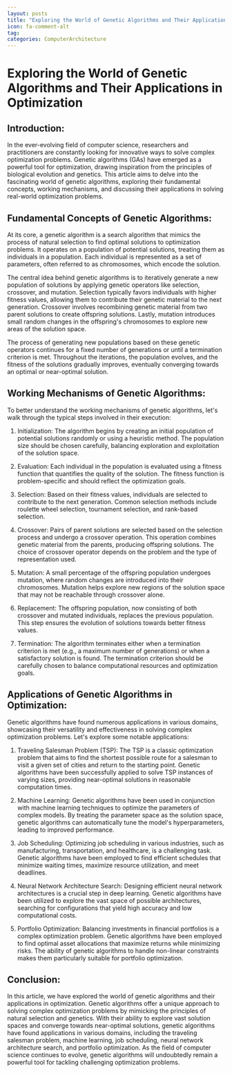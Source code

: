 ```yaml
---
layout: posts
title: "Exploring the World of Genetic Algorithms and Their Applications in Optimization"
icon: fa-comment-alt
tag:      
categories: ComputerArchitecture
---
```



# Exploring the World of Genetic Algorithms and Their Applications in Optimization

## Introduction:

In the ever-evolving field of computer science, researchers and practitioners are constantly looking for innovative ways to solve complex optimization problems. Genetic algorithms (GAs) have emerged as a powerful tool for optimization, drawing inspiration from the principles of biological evolution and genetics. This article aims to delve into the fascinating world of genetic algorithms, exploring their fundamental concepts, working mechanisms, and discussing their applications in solving real-world optimization problems.

## Fundamental Concepts of Genetic Algorithms:

At its core, a genetic algorithm is a search algorithm that mimics the process of natural selection to find optimal solutions to optimization problems. It operates on a population of potential solutions, treating them as individuals in a population. Each individual is represented as a set of parameters, often referred to as chromosomes, which encode the solution.

The central idea behind genetic algorithms is to iteratively generate a new population of solutions by applying genetic operators like selection, crossover, and mutation. Selection typically favors individuals with higher fitness values, allowing them to contribute their genetic material to the next generation. Crossover involves recombining genetic material from two parent solutions to create offspring solutions. Lastly, mutation introduces small random changes in the offspring's chromosomes to explore new areas of the solution space.

The process of generating new populations based on these genetic operators continues for a fixed number of generations or until a termination criterion is met. Throughout the iterations, the population evolves, and the fitness of the solutions gradually improves, eventually converging towards an optimal or near-optimal solution.

## Working Mechanisms of Genetic Algorithms:

To better understand the working mechanisms of genetic algorithms, let's walk through the typical steps involved in their execution:

1. Initialization: The algorithm begins by creating an initial population of potential solutions randomly or using a heuristic method. The population size should be chosen carefully, balancing exploration and exploitation of the solution space.

2. Evaluation: Each individual in the population is evaluated using a fitness function that quantifies the quality of the solution. The fitness function is problem-specific and should reflect the optimization goals.

3. Selection: Based on their fitness values, individuals are selected to contribute to the next generation. Common selection methods include roulette wheel selection, tournament selection, and rank-based selection.

4. Crossover: Pairs of parent solutions are selected based on the selection process and undergo a crossover operation. This operation combines genetic material from the parents, producing offspring solutions. The choice of crossover operator depends on the problem and the type of representation used.

5. Mutation: A small percentage of the offspring population undergoes mutation, where random changes are introduced into their chromosomes. Mutation helps explore new regions of the solution space that may not be reachable through crossover alone.

6. Replacement: The offspring population, now consisting of both crossover and mutated individuals, replaces the previous population. This step ensures the evolution of solutions towards better fitness values.

7. Termination: The algorithm terminates either when a termination criterion is met (e.g., a maximum number of generations) or when a satisfactory solution is found. The termination criterion should be carefully chosen to balance computational resources and optimization goals.

## Applications of Genetic Algorithms in Optimization:

Genetic algorithms have found numerous applications in various domains, showcasing their versatility and effectiveness in solving complex optimization problems. Let's explore some notable applications:

1. Traveling Salesman Problem (TSP): The TSP is a classic optimization problem that aims to find the shortest possible route for a salesman to visit a given set of cities and return to the starting point. Genetic algorithms have been successfully applied to solve TSP instances of varying sizes, providing near-optimal solutions in reasonable computation times.

2. Machine Learning: Genetic algorithms have been used in conjunction with machine learning techniques to optimize the parameters of complex models. By treating the parameter space as the solution space, genetic algorithms can automatically tune the model's hyperparameters, leading to improved performance.

3. Job Scheduling: Optimizing job scheduling in various industries, such as manufacturing, transportation, and healthcare, is a challenging task. Genetic algorithms have been employed to find efficient schedules that minimize waiting times, maximize resource utilization, and meet deadlines.

4. Neural Network Architecture Search: Designing efficient neural network architectures is a crucial step in deep learning. Genetic algorithms have been utilized to explore the vast space of possible architectures, searching for configurations that yield high accuracy and low computational costs.

5. Portfolio Optimization: Balancing investments in financial portfolios is a complex optimization problem. Genetic algorithms have been employed to find optimal asset allocations that maximize returns while minimizing risks. The ability of genetic algorithms to handle non-linear constraints makes them particularly suitable for portfolio optimization.

## Conclusion:

In this article, we have explored the world of genetic algorithms and their applications in optimization. Genetic algorithms offer a unique approach to solving complex optimization problems by mimicking the principles of natural selection and genetics. With their ability to explore vast solution spaces and converge towards near-optimal solutions, genetic algorithms have found applications in various domains, including the traveling salesman problem, machine learning, job scheduling, neural network architecture search, and portfolio optimization. As the field of computer science continues to evolve, genetic algorithms will undoubtedly remain a powerful tool for tackling challenging optimization problems.